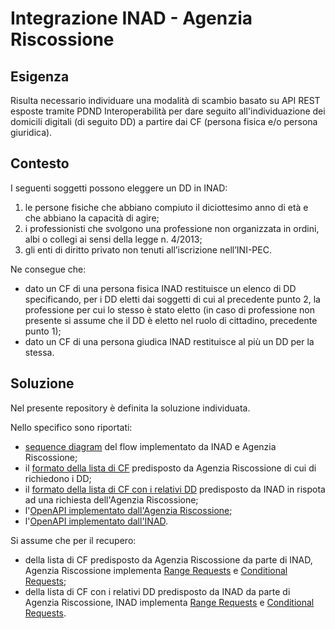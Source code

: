 # Integrazione INAD - Agenzia Riscossione

## Esigenza

Risulta necessario individuare una modalità di scambio basato su API REST esposte tramite PDND Interoperabilità per dare seguito all'individuazione dei domicili digitali (di seguito DD) a partire dai CF (persona fisica e/o persona giuridica).


## Contesto

I seguenti soggetti possono eleggere un DD in INAD:

1. le persone fisiche che abbiano compiuto il diciottesimo anno di età e che
abbiano la capacità di agire;
2.  i professionisti che svolgono una professione non organizzata in ordini, albi
o collegi ai sensi della legge n. 4/2013;
3. gli enti di diritto privato non tenuti all’iscrizione nell’INI-PEC.

Ne consegue che:

- dato un CF di una persona fisica INAD restituisce un elenco di DD specificando, per i DD eletti dai soggetti di cui al precedente punto 2, la professione per cui lo stesso è stato eletto (in caso di professione non presente si assume che il DD è eletto nel ruolo di cittadino, precedente punto 1);
- dato un CF di una persona giudica INAD restituisce al più un DD per la stessa.

## Soluzione

Nel presente repository è definita la soluzione individuata.

Nello specifico sono riportati:

- [sequence diagram](sequence-diagram.md) del flow implementato da INAD e Agenzia Riscossione;
- il [formato della lista di CF](CFList.json) predisposto da Agenzia Riscossione di cui di richiedono i DD;
- il [formato della lista di CF con i relativi DD](DDList.json) predisposto da INAD in rispota ad una richiesta dell'Agenzia Riscossione;
- l'[OpenAPI implementato dall'Agenzia Riscossione](openAPIAR.yaml);
- l'[OpenAPI implementato dall'INAD](openAPIINAD.yaml).

Si assume che per il recupero: 

- della lista di CF predisposto da Agenzia Riscossione da parte di INAD, Agenzia Riscossione implementa [Range Requests](https://www.rfc-editor.org/rfc/rfc9110#name-range-requests) e [Conditional Requests](https://www.rfc-editor.org/rfc/rfc9110#name-conditional-requests);
- della lista di CF con i relativi DD predisposto da INAD da parte di Agenzia Riscossione, INAD implementa [Range Requests](https://www.rfc-editor.org/rfc/rfc9110#name-range-requests) e [Conditional Requests](https://www.rfc-editor.org/rfc/rfc9110#name-conditional-requests).
